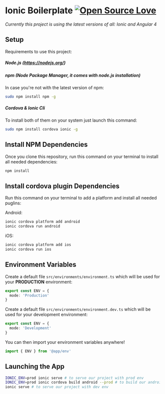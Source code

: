 # Ionic Boilerplate [![Open Source Love](https://badges.frapsoft.com/os/v1/open-source.svg?v=103)](https://github.com/ellerbrock/open-source-badge/)

_Currently this project is using the latest versions of all: Ionic and Angular 4_

## Setup

Requirements to use this project:

##### Node.js (https://nodejs.org/)

##### npm (Node Package Manager, it comes with node.js installation)
In case you're not with the latest version of npm:
```sh
sudo npm install npm -g
```

##### Cordova & Ionic Cli
To install both of them on your system just launch this command:
```sh
sudo npm install cordova ionic -g
```

## Install NPM Dependencies
Once you clone this repository, run this command on your terminal to install all needed dependencies:
```sh
npm install
```

## Install cordova plugin Dependencies
Run this command on your terminal to add a platform and install all needed puglins:

Android:
```sh
ionic cordova platform add android
ionic cordova run android
```

iOS:
```sh
ionic cordova platform add ios
ionic cordova run ios
```

## Environment Variables

Create a default file `src/environments/environment.ts` which will be used for your **PRODUCTION** environment:
```typescript
export const ENV = {
  mode: 'Production'
}
```

Create a default file `src/environments/environment.dev.ts` which will be used for your development environment:
```typescript
export const ENV = {
  mode: 'Development'
}
```

You can then import your environment variables anywhere!
```typescript
import { ENV } from '@app/env'
```

## Launching the App

```sh
IONIC_ENV=prod ionic serve # to serve our project with prod env
IONIC_ENV=prod ionic cordova build android --prod # to build our android project with prod env 
ionic serve # to serve our project with dev env
```
